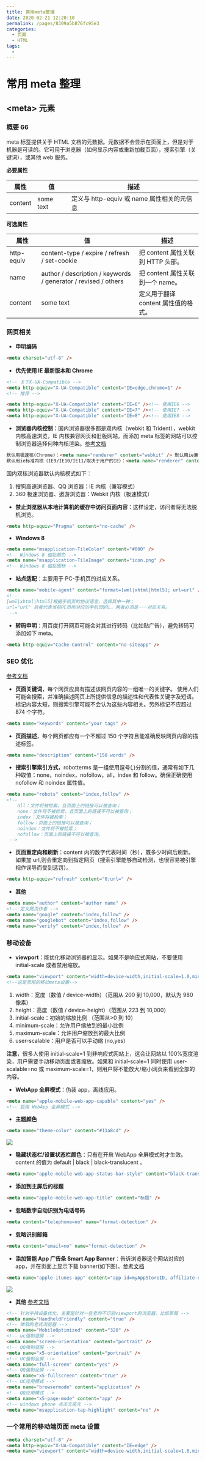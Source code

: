 ```yaml
---
title: 常用meta整理
date: 2020-02-21 12:20:10
permalink: /pages/8309a5b876fc95e3
categories:
  - 页面
  - HTML
tags:
  -
---
```


# 常用 meta 整理

## <meta\> 元素

### 概要 66

meta 标签提供关于 HTML 文档的元数据。元数据不会显示在页面上，但是对于机器是可读的。它可用于浏览器（如何显示内容或重新加载页面），搜索引擎（关键词），或其他 web 服务。

<!-- more -->

**必要属性**

| 属性    | 值        | 描述                                       |
| ------- | --------- | ------------------------------------------ |
| content | some text | 定义与 http-equiv 或 name 属性相关的元信息 |

**可选属性**

| 属性       | 值                                                             | 描述                                |
| ---------- | -------------------------------------------------------------- | ----------------------------------- |
| http-equiv | content-type / expire / refresh / set-cookie                   | 把 content 属性关联到 HTTP 头部。   |
| name       | author / description / keywords / generator / revised / others | 把 content 属性关联到一个 name。    |
| content    | some text                                                      | 定义用于翻译 content 属性值的格式。 |

### 网页相关

- **申明编码**

```html
<meta charset="utf-8" />
```

- **优先使用 IE 最新版本和 Chrome**

```html
<!-- 关于X-UA-Compatible -->
<meta http-equiv="X-UA-Compatible" content="IE=edge,chrome=1" />
<!-- 推荐 -->

<meta http-equiv="X-UA-Compatible" content="IE=6" /><!-- 使用IE6 -->
<meta http-equiv="X-UA-Compatible" content="IE=7" /><!-- 使用IE7 -->
<meta http-equiv="X-UA-Compatible" content="IE=8" /><!-- 使用IE8 -->
```

- **浏览器内核控制**：国内浏览器很多都是双内核（webkit 和 Trident），webkit 内核高速浏览，IE 内核兼容网页和旧版网站。而添加 meta 标签的网站可以控制浏览器选择何种内核渲染。[参考文档](http://se.360.cn/v6/help/meta.html)

```html
默认用极速核(Chrome)：<meta name="renderer" content="webkit" /> 默认用ie兼容内核（IE6/7）：<meta name="renderer" content="ie-comp" />
默认用ie标准内核（IE9/IE10/IE11/取决于用户的IE）：<meta name="renderer" content="ie-stand" />
```

国内双核浏览器默认内核模式如下：

1. 搜狗高速浏览器、QQ 浏览器：IE 内核（兼容模式）
2. 360 极速浏览器、遨游浏览器：Webkit 内核（极速模式）

- **禁止浏览器从本地计算机的缓存中访问页面内容**：这样设定，访问者将无法脱机浏览。

```html
<meta http-equiv="Pragma" content="no-cache" />
```

- **Windows 8**

```html
<meta name="msapplication-TileColor" content="#000" />
<!-- Windows 8 磁贴颜色 -->
<meta name="msapplication-TileImage" content="icon.png" />
<!-- Windows 8 磁贴图标 -->
```

- **站点适配**：主要用于 PC-手机页的对应关系。

```html
<meta name="mobile-agent" content="format=[wml|xhtml|html5]; url=url" />
<!--
[wml|xhtml|html5]根据手机页的协议语言，选择其中一种；
url="url" 后者代表当前PC页所对应的手机页URL，两者必须是一一对应关系。
 -->
```

- **转码申明**：用百度打开网页可能会对其进行转码（比如贴广告），避免转码可添加如下 meta。

```html
<meta http-equiv="Cache-Control" content="no-siteapp" />
```

### SEO 优化

[参考文档](http://msdn.microsoft.com/zh-cn/library/ff724016)

- **页面关键词**，每个网页应具有描述该网页内容的一组唯一的关键字。
  使用人们可能会搜索，并准确描述网页上所提供信息的描述性和代表性关键字及短语。标记内容太短，则搜索引擎可能不会认为这些内容相关。另外标记不应超过 874 个字符。

```html
<meta name="keywords" content="your tags" />
```

- **页面描述**，每个网页都应有一个不超过 150 个字符且能准确反映网页内容的描述标签。

```html
<meta name="description" content="150 words" />
```

- **搜索引擎索引方式**，robotterms 是一组使用逗号(,)分割的值，通常有如下几种取值：none，noindex，nofollow，all，index 和 follow。确保正确使用 nofollow 和 noindex 属性值。

```html
<meta name="robots" content="index,follow" />
<!--
    all：文件将被检索，且页面上的链接可以被查询；
    none：文件将不被检索，且页面上的链接不可以被查询；
    index：文件将被检索；
    follow：页面上的链接可以被查询；
    noindex：文件将不被检索；
    nofollow：页面上的链接不可以被查询。
 -->
```

- **页面重定向和刷新**：content 内的数字代表时间（秒），既多少时间后刷新。如果加 url,则会重定向到指定网页（搜索引擎能够自动检测，也很容易被引擎视作误导而受到惩罚）。

```html
<meta http-equiv="refresh" content="0;url=" />
```

- **其他**

```html
<meta name="author" content="author name" />
<!-- 定义网页作者 -->
<meta name="google" content="index,follow" />
<meta name="googlebot" content="index,follow" />
<meta name="verify" content="index,follow" />
```

### 移动设备

- **viewport**：能优化移动浏览器的显示。如果不是响应式网站，不要使用 initial-scale 或者禁用缩放。

```html
<meta name="viewport" content="width=device-width,initial-scale=1.0,minimun-scale=1.0,maximum-scale=1.0,user-scalable=no" />
<!--这是常用的移动meta设置-->
```

1. width：宽度（数值 / device-width）（范围从 200 到 10,000，默认为 980 像素）
2. height：高度（数值 / device-height）（范围从 223 到 10,000）
3. initial-scale：初始的缩放比例 （范围从>0 到 10）
4. minimum-scale：允许用户缩放到的最小比例
5. maximum-scale：允许用户缩放到的最大比例
6. user-scalable：用户是否可以手动缩 (no,yes)

**注意**，很多人使用 initial-scale=1 到非响应式网站上，这会让网站以 100%宽度渲染，用户需要手动移动页面或者缩放。如果和 initial-scale=1 同时使用 user-scalable=no 或 maximum-scale=1，则用户将不能放大/缩小网页来看到全部的内容。

- **WebApp 全屏模式**：伪装 app，离线应用。

```html
<meta name="apple-mobile-web-app-capable" content="yes" />
<!-- 启用 WebApp 全屏模式 -->
```

- **主题颜色**

```html
<meta name="theme-color" content="#11a8cd" />
```

![](https://cdn.jsdelivr.net/gh/xugaoyi/image_store/blog/20200221134927.jpg)

- **隐藏状态栏/设置状态栏颜色**：只有在开启 WebApp 全屏模式时才生效。content 的值为 default | black | black-translucent 。

```html
<meta name="apple-mobile-web-app-status-bar-style" content="black-translucent" />
```

- **添加到主屏后的标题**

```html
<meta name="apple-mobile-web-app-title" content="标题" />
```

- **忽略数字自动识别为电话号码**

```html
<meta content="telephone=no" name="format-detection" />
```

- **忽略识别邮箱**

```html
<meta content="email=no" name="format-detection" />
```

- **添加智能 App 广告条 Smart App Banner**：告诉浏览器这个网站对应的 app，并在页面上显示下载 banner(如下图)。[参考文档](https://developer.apple.com/library/ios/documentation/AppleApplications/Reference/SafariWebContent/PromotingAppswithAppBanners/PromotingAppswithAppBanners.html)

```html
<meta name="apple-itunes-app" content="app-id=myAppStoreID, affiliate-data=myAffiliateData, app-argument=myURL" />
```

![](https://cdn.jsdelivr.net/gh/xugaoyi/image_store/blog/20200221134638.png)

- **其他** [参考文档](http://fex.baidu.com/blog/2014/10/html-head-tags/?qq-pf-to=pcqq.c2c)

```html
<!-- 针对手持设备优化，主要是针对一些老的不识别viewport的浏览器，比如黑莓 -->
<meta name="HandheldFriendly" content="true" />
<!-- 微软的老式浏览器 -->
<meta name="MobileOptimized" content="320" />
<!-- uc强制竖屏 -->
<meta name="screen-orientation" content="portrait" />
<!-- QQ强制竖屏 -->
<meta name="x5-orientation" content="portrait" />
<!-- UC强制全屏 -->
<meta name="full-screen" content="yes" />
<!-- QQ强制全屏 -->
<meta name="x5-fullscreen" content="true" />
<!-- UC应用模式 -->
<meta name="browsermode" content="application" />
<!-- QQ应用模式 -->
<meta name="x5-page-mode" content="app" />
<!-- windows phone 点击无高光 -->
<meta name="msapplication-tap-highlight" content="no" />
```

### 一个常用的移动端页面 meta 设置

```html
<meta charset="utf-8" />
<meta http-equiv="X-UA-Compatible" content="IE=edge" />
<meta name="viewport" content="width=device-width,initial-scale=1.0,minimun-scale=1.0,maximum-scale=1.0,user-scalable=no" />
```
